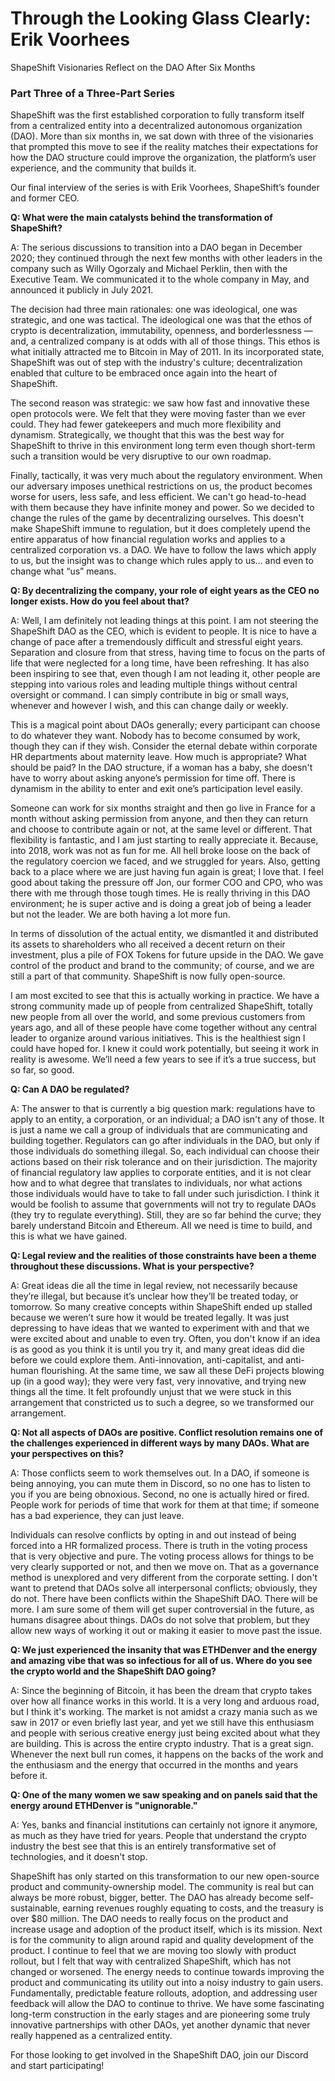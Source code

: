 # Through the Looking Glass Clearly: Erik Voorhees

ShapeShift Visionaries Reflect on the DAO After Six Months

### Part Three of a Three-Part Series

ShapeShift was the first established corporation to fully transform itself from a centralized entity into a decentralized autonomous organization (DAO). More than six months in, we sat down with three of the visionaries that prompted this move to see if the reality matches their expectations for how the DAO structure could improve the organization, the platform’s user experience, and the community that builds it. 

Our final interview of the series is with Erik Voorhees, ShapeShift’s founder and former CEO. 

**Q: What were the main catalysts behind the transformation of ShapeShift?**

A: The serious discussions to transition into a DAO began in December 2020; they continued through the next few months with other leaders in the company such as Willy Ogorzaly and Michael Perklin, then with the Executive Team. We communicated it to the whole company in May, and announced it publicly in July 2021. 

The decision had three main rationales: one was ideological, one was strategic, and one was tactical. The ideological one was that the ethos of crypto is decentralization, immutability, openness, and borderlessness — and, a centralized company is at odds with all of those things. This ethos is what initially attracted me to Bitcoin in May of 2011. In its incorporated state, ShapeShift was out of step with the industry's culture; decentralization enabled that culture to be embraced once again into the heart of ShapeShift. 

The second reason was strategic: we saw how fast and innovative these open protocols were. We felt that they were moving faster than we ever could. They had fewer gatekeepers and much more flexibility and dynamism. Strategically, we thought that this was the best way for ShapeShift to thrive in this environment long term even though short-term such a transition would be very disruptive to our own roadmap. 

Finally, tactically, it was very much about the regulatory environment. When our adversary imposes unethical restrictions on us, the product becomes worse for users, less safe, and less efficient. We can't go head-to-head with them because they have infinite money and power. So we decided to change the rules of the game by decentralizing ourselves. This doesn't make ShapeShift immune to regulation, but it does completely upend the entire apparatus of how financial regulation works and applies to a centralized corporation vs. a DAO. We have to follow the laws which apply to us, but the insight was to change which rules apply to us… and even to change what “us” means. 

**Q: By decentralizing the company, your role of eight years as the CEO no longer exists. How do you feel about that?**

A: Well, I am definitely not leading things at this point. I am not steering the ShapeShift DAO as the CEO, which is evident to people. It is nice to have a change of pace after a tremendously difficult and stressful eight years. Separation and closure from that stress, having time to focus on the parts of life that were neglected for a long time, have been refreshing. It has also been inspiring to see that, even though I am not leading it, other people are stepping into various roles and leading multiple things without central oversight or command. I can simply contribute in big or small ways, whenever and however I wish, and this can change daily or weekly. 

This is a magical point about DAOs generally; every participant can choose to do whatever they want. Nobody has to become consumed by work, though they can if they wish. Consider the eternal debate within corporate HR departments about maternity leave. How much is appropriate? What should be paid? In the DAO structure, if a woman has a baby, she doesn't have to worry about asking anyone’s permission for time off. There is dynamism in the ability to enter and exit one’s participation level easily.

Someone can work for six months straight and then go live in France for a month without asking permission from anyone, and then they can return and choose to contribute again or not, at the same level or different. That flexibility is fantastic, and I am just starting to really appreciate it. Because, into 2018, work was not as fun for me. All hell broke loose on the back of the regulatory coercion we faced, and we struggled for years. Also, getting back to a place where we are just having fun again is great; I love that. I feel good about taking the pressure off Jon, our former COO and CPO, who was there with me through those tough times. He is really thriving in this DAO environment; he is super active and is doing a great job of being a leader but not the leader. We are both having a lot more fun. 

In terms of dissolution of the actual entity, we dismantled it and distributed its assets to shareholders who all received a decent return on their investment, plus a pile of FOX Tokens for future upside in the DAO. We gave control of the product and brand to the community; of course, and we are still a part of that community. ShapeShift is now fully open-source.  

I am most excited to see that this is actually working in practice. We have a strong community made up of people from centralized ShapeShift, totally new people from all over the world, and some previous customers from years ago, and all of these people have come together without any central leader to organize around various initiatives. This is the healthiest sign I could have hoped for. I knew it could work potentially, but seeing it work in reality is awesome. We’ll need a few years to see if it’s a true success, but so far, so good.

**Q: Can A DAO be regulated?**

A: The answer to that is currently a big question mark: regulations have to apply to an entity, a corporation, or an individual; a DAO isn't any of those. It is just a name we call a group of individuals that are communicating and building together. Regulators can go after individuals in the DAO, but only if those individuals do something illegal. So, each individual can choose their actions based on their risk tolerance and on their jurisdiction. The majority of financial regulatory law applies to corporate entities, and it is not clear how and to what degree that translates to individuals, nor what actions those individuals would have to take to fall under such jurisdiction. I think it would be foolish to assume that governments will not try to regulate DAOs (they try to regulate everything). Still, they are so far behind the curve; they barely understand Bitcoin and Ethereum. All we need is time to build, and this is what we have gained.

**Q: Legal review and the realities of those constraints have been a theme throughout these discussions. What is your perspective?**

A: Great ideas die all the time in legal review, not necessarily because they’re illegal, but because it’s unclear how they’ll be treated today, or tomorrow. So many creative concepts within ShapeShift ended up stalled because we weren’t sure how it would be treated legally. It was just depressing to have ideas that we wanted to experiment with and that we were excited about and unable to even try. Often, you don't know if an idea is as good as you think it is until you try it, and many great ideas did die before we could explore them. Anti-innovation, anti-capitalist, and anti-human flourishing. At the same time, we saw all these DeFi projects blowing up (in a good way); they were very fast, very innovative, and trying new things all the time. It felt profoundly unjust that we were stuck in this arrangement that constricted us to such a degree, so we transformed our arrangement.

**Q: Not all aspects of DAOs are positive. Conflict resolution remains one of the challenges experienced in different ways by many DAOs. What are your perspectives on this?**

A: Those conflicts seem to work themselves out. In a DAO, if someone is being annoying, you can mute them in Discord, so no one has to listen to you if you are being obnoxious. Second, no one is actually hired or fired. People work for periods of time that work for them at that time; if someone has a bad experience, they can just leave. 

Individuals can resolve conflicts by opting in and out instead of being forced into a HR formalized process. There is truth in the voting process that is very objective and pure. The voting process allows for things to be very clearly supported or not, and then we move on. That as a governance method is unexplored and very different from the corporate setting. I don't want to pretend that DAOs solve all interpersonal conflicts; obviously, they do not. There have been conflicts within the ShapeShift DAO. There will be more. I am sure some of them will get super controversial in the future, as humans disagree about things. DAOs do not solve that problem, but they allow new ways of working it out or making it easier to move past the issue.

**Q: We just experienced the insanity that was ETHDenver and the energy and amazing vibe that was so infectious for all of us. Where do you see the crypto world and the ShapeShift DAO going?**

A: Since the beginning of Bitcoin, it has been the dream that crypto takes over how all finance works in this world. It is a very long and arduous road, but I think it's working. The market is not amidst a crazy mania such as we saw in 2017 or even briefly last year, and yet we still have this enthusiasm and people with serious creative energy just being excited about what they are building. This is across the entire crypto industry. That is a great sign. Whenever the next bull run comes, it happens on the backs of the work and the enthusiasm and the energy that occurred in the months and years before it.

**Q: One of the many women we saw speaking and on panels said that the energy around ETHDenver is "unignorable."**

A: Yes, banks and financial institutions can certainly not ignore it anymore, as much as they have tried for years. People that understand the crypto industry the best see that this is an entirely transformative set of technologies, and it doesn't stop.

ShapeShift has only started on this transformation to our new open-source product and community-ownership model. The community is real but can always be more robust, bigger, better. The DAO has already become self-sustainable, earning revenues roughly equating to costs, and the treasury is over $80 million. The DAO needs to really focus on the product and increase usage and adoption of the product itself, which is its mission. Next is for the community to align around rapid and quality development of the product. I continue to feel that we are moving too slowly with product rollout, but I felt that way with centralized ShapeShift, which has not changed or worsened. The energy needs to continue towards improving the product and communicating its utility out into a noisy industry to gain users. Fundamentally, predictable feature rollouts, adoption, and addressing user feedback will allow the DAO to continue to thrive. We have some fascinating long-term construction in the early stages and are pioneering some truly innovative partnerships with other DAOs, yet another dynamic that never really happened as a centralized entity.  

For those looking to get involved in the ShapeShift DAO, join our Discord and start participating!